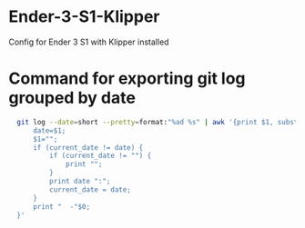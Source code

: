# Ender-3-S1-Klipper

Config for Ender 3 S1 with Klipper installed

# Command for exporting git log grouped by date
  ```bash
    git log --date=short --pretty=format:"%ad %s" | awk '{print $1, substr($0, index($0,$2))}' | sort | awk '{
        date=$1;
        $1="";
        if (current_date != date) {
            if (current_date != "") {
                print "";
            }
            print date ":";
            current_date = date;
        }
        print "  -"$0;
    }'
  ```

